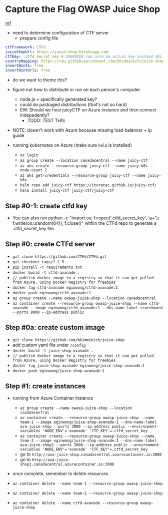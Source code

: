 # Capture the Flag OWASP Juice Shop
[ref](https://pwning.owasp-juice.shop/)

- need to determine configuration of CTF server
  - prepare config file
```yaml
ctfFramework: CTFd
juiceShopUrl: https://juice-shop.herokuapp.com
ctfKey: .ctfd_secret_key # OVERRIDE can also be actual key instead URL
countryMapping: https://raw.githubusercontent.com/bkimminich/juice-shop/master/config/fbctf.yml # ignored for CTFd and RootTheBox
insertHints: free
insertHintUrls: free
```
- do we want to theme this?
- figure out how to distribute or run on each person's computer
  - node.js + specifically generated key?
  - could do packaged distributions (that's not so hard)
  - EW: Should we host juicyCTF on Azure instance and then connect indepedently?
    - TODO: TEST THIS

- NOTE: doesn't work with Azure because missing load balancer + ip guide
- running kubernetes on Azure (make sure `helm` is installed)
  - `az login`
  - `az group create --location canadacentral --name juicy-ctf`
  - `az aks create --resource-group juicy-ctf --name juicy-k8s --node-count 2`
  - `az aks get-credentials --resource-group juicy-ctf --name juicy-k8s`
  - `helm repo add juicy-ctf https://iteratec.github.io/juicy-ctf/`
  - `helm install juicy-ctf juicy-ctf/juicy-ctf`

## Step #0-1: create ctfd key
- You can also run python -c "import os; f=open('.ctfd_secret_key', 'a+'); f.write(os.urandom(64)); f.close()" within the CTFd repo to generate a .ctfd_secret_key file.

## Step #0: create CTFd server
- `git clone https://github.com/CTFd/CTFd.git`
- `git checkout tags/2.1.5`
- `pip install -r requirements.txt`
- `docker build -t ctfd-avanade .`
- `// publish docker image to a registry so that it can get pulled from Azure; using Docker Registry for freebies`
- `docker tag ctfd-avanade eginwong/ctfd-avanade:1`
- `docker push eginwong/ctfd-avanade:1`
- `az group create --name owasp-juice-shop --location canadacentral`
- `az container create --resource-group owasp-juice-shop --name ctfd-avanade --image eginwong/ctfd-avanade:1 --dns-name-label scoreboard --ports 8000 --ip-address public`

## Step #0a: create custom image
- `git clone https://github.com/bkimminich/juice-shop`
- add custom yaml file under `/config`
- `docker build -t juice-shop-avanade .`
- `// publish docker image to a registry so that it can get pulled from Azure; using Docker Registry for freebies`
- `docker tag juice-shop-avanade eginwong/juice-shop-avanade:1`
- `docker push eginwong/juice-shop-avanade:1`

## Step #1: create instances

- running from Azure Container Instance
  - `az group create --name owasp-juice-shop --location canadacentral`
  - `az container create --resource-group owasp-juice-shop --name team-1 --image eginwong/juice-shop-avanade:1 --dns-name-label ava-juice-shop --ports 3000 --ip-address public --environment-variables 'NODE_ENV'='avanade' 'CTF_KEY'=.ctfd_secret_key`
  - `az container create --resource-group owasp-juice-shop --name team-2 --image eginwong/juice-shop-avanade:1 --dns-name-label ava-juice-shop2 --ports 3000 --ip-address public --environment-variables 'NODE_ENV'='avanade' 'CTF_KEY'=.ctfd_secret_key`
  - go to `http://ava-juice-shop.canadacentral.azurecontainer.io:3000`
  - go to `http://ava-juice-shop2.canadacentral.azurecontainer.io:3000`

- once complete, remember to delete resources
- `az container delete --name team-1 --resource-group owasp-juice-shop`
- `az container delete --name team-2 --resource-group owasp-juice-shop`
- `az container delete --name ctfd-avanade --resource-group owasp-juice-shop`